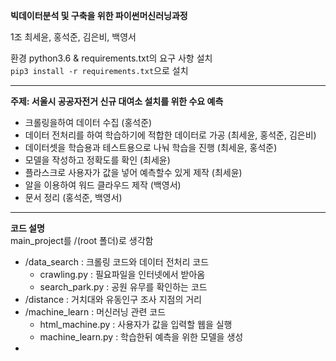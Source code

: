 **빅데이터분석 및 구축을 위한 파이썬머신러닝과정**

1조 최세윤, 홍석준, 김은비, 백영서

환경 python3.6 & requirements.txt의 요구 사항 설치<br>
`pip3 install -r requirements.txt`으로 설치
<hr>

**주제: 서울시 공공자전거 신규 대여소 설치를 위한 수요 예측**
<br>
- 크롤링을하여 데이터 수집 (홍석준)
- 데이터 전처리를 하여 학습하기에 적합한 데이터로 가공 (최세윤, 홍석준, 김은비)
- 데이터셋을 학습용과 테스트용으로 나눠 학습을 진행 (최세윤, 홍석준)
- 모델을 작성하고 정확도를 확인 (최세윤)
- 플라스크로 사용자가 값을 넣어 예측할수 있게 제작 (최세윤)
- 알을 이용하여 워드 클라우드 제작 (백영서)
- 문서 정리 (홍석준, 백영서)
<hr>

**코드 설명**
<br>
main_project를 /(root 폴더)로 생각함
- /data_search : 크롤링 코드와 데이터 전처리 코드
    -  crawling.py : 필요파일을 인터넷에서 받아옴
    -  search_park.py : 공원 유무를 확인하는 코드
- /distance : 거치대와 유동인구 조사 지점의 거리
- /machine_learn : 머신러닝 관련 코드
    -  html_machine.py : 사용자가 값을 입력할 웹을 실행
    -  machine_learn.py : 학습한뒤 예측을 위한 모델을 생성
-     